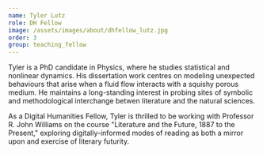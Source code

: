 ```yaml
---
name: Tyler Lutz
role: DH Fellow
image: /assets/images/about/dhfellow_lutz.jpg
order: 3
group: teaching_fellow
---
```

Tyler is a PhD candidate in Physics, where he studies statistical and nonlinear dynamics. His dissertation work centres on modeling unexpected behaviours that arise when a fluid flow interacts with a squishy porous medium. He maintains a long-standing interest in probing sites of symbolic and methodological interchange betwen literature and the natural sciences. 

As a Digital Humanities Fellow, Tyler is thrilled to be working with Professor R. John Williams on the course "Literature and the Future, 1887 to the Present," exploring digitally-informed modes of reading as both a mirror upon and exercise of literary futurity. 
